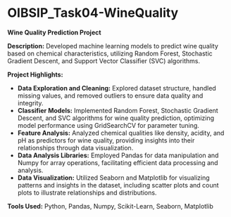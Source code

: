 # OIBSIP_Task04-WineQuality

**Wine Quality Prediction Project**

**Description:** Developed machine learning models to predict wine quality based on chemical characteristics, utilizing Random Forest, Stochastic Gradient Descent, and Support Vector Classifier (SVC) algorithms.

**Project Highlights:**

- **Data Exploration and Cleaning:** Explored dataset structure, handled missing values, and removed outliers to ensure data quality and integrity.
- **Classifier Models:** Implemented Random Forest, Stochastic Gradient Descent, and SVC algorithms for wine quality prediction, optimizing model performance using GridSearchCV for parameter tuning.
- **Feature Analysis:** Analyzed chemical qualities like density, acidity, and pH as predictors for wine quality, providing insights into their relationships through data visualization.
- **Data Analysis Libraries:** Employed Pandas for data manipulation and Numpy for array operations, facilitating efficient data processing and analysis.
- **Data Visualization:** Utilized Seaborn and Matplotlib for visualizing patterns and insights in the dataset, including scatter plots and count plots to illustrate relationships and distributions.

**Tools Used:** Python, Pandas, Numpy, Scikit-Learn, Seaborn, Matplotlib
